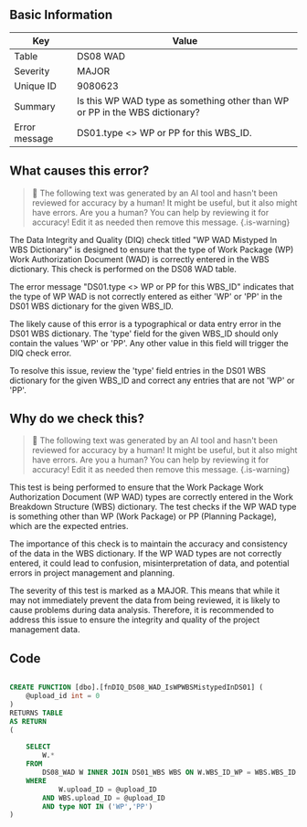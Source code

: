 ## Basic Information
| Key         | Value          |
|-------------|----------------|
| Table       | DS08 WAD |
| Severity    | MAJOR |
| Unique ID   | 9080623   |
| Summary     | Is this WP WAD type as something other than WP or PP in the WBS dictionary? |
| Error message | DS01.type <> WP or PP for this WBS_ID. |

## What causes this error?

> :robot: The following text was generated by an AI tool and hasn't been reviewed for accuracy by a human! It might be useful, but it also might have errors. Are you a human? You can help by reviewing it for accuracy! Edit it as needed then remove this message.
{.is-warning}

The Data Integrity and Quality (DIQ) check titled "WP WAD Mistyped In WBS Dictionary" is designed to ensure that the type of Work Package (WP) Work Authorization Document (WAD) is correctly entered in the WBS dictionary. This check is performed on the DS08 WAD table.

The error message "DS01.type <> WP or PP for this WBS_ID" indicates that the type of WP WAD is not correctly entered as either 'WP' or 'PP' in the DS01 WBS dictionary for the given WBS_ID. 

The likely cause of this error is a typographical or data entry error in the DS01 WBS dictionary. The 'type' field for the given WBS_ID should only contain the values 'WP' or 'PP'. Any other value in this field will trigger the DIQ check error. 

To resolve this issue, review the 'type' field entries in the DS01 WBS dictionary for the given WBS_ID and correct any entries that are not 'WP' or 'PP'.
## Why do we check this?

> :robot: The following text was generated by an AI tool and hasn't been reviewed for accuracy by a human! It might be useful, but it also might have errors. Are you a human? You can help by reviewing it for accuracy! Edit it as needed then remove this message.
{.is-warning}

This test is being performed to ensure that the Work Package Work Authorization Document (WP WAD) types are correctly entered in the Work Breakdown Structure (WBS) dictionary. The test checks if the WP WAD type is something other than WP (Work Package) or PP (Planning Package), which are the expected entries. 

The importance of this check is to maintain the accuracy and consistency of the data in the WBS dictionary. If the WP WAD types are not correctly entered, it could lead to confusion, misinterpretation of data, and potential errors in project management and planning. 

The severity of this test is marked as a MAJOR. This means that while it may not immediately prevent the data from being reviewed, it is likely to cause problems during data analysis. Therefore, it is recommended to address this issue to ensure the integrity and quality of the project management data.
## Code

```sql

CREATE FUNCTION [dbo].[fnDIQ_DS08_WAD_IsWPWBSMistypedInDS01] (
	@upload_id int = 0
)
RETURNS TABLE
AS RETURN
(
	
	SELECT 
		W.*
	FROM
		DS08_WAD W INNER JOIN DS01_WBS WBS ON W.WBS_ID_WP = WBS.WBS_ID
	WHERE
			W.upload_ID = @upload_ID
		AND WBS.upload_ID = @upload_ID
		AND type NOT IN ('WP','PP')
)
```
